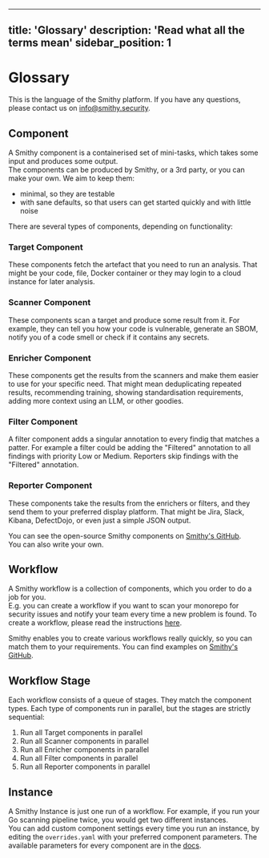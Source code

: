 ***

title: 'Glossary'
description: 'Read what all the terms mean'
sidebar\_position: 1
--------------------

# Glossary

This is the language of the Smithy platform. If you have any questions, please contact us
on <a href="mailto:info@smithy.security">info@smithy.security</a>.

## Component

A Smithy component is a containerised set of mini-tasks, which takes some input and produces some output.\
The components can be produced by Smithy, or a 3rd party, or you can make your own. We aim to keep them:

* minimal, so they are testable
* with sane defaults, so that users can get started quickly and with little noise

There are several types of components, depending on functionality:

### Target Component

These components fetch the artefact that you need to run an analysis. That might be your code, file, Docker container or they may login to a cloud instance for later analysis.

### Scanner Component

These components scan a target and produce some result from it. For example, they can tell you how your code is
vulnerable, generate an SBOM, notify you of a code smell or check if it contains any secrets.

### Enricher Component

These components get the results from the scanners and make them easier to use for your specific need.
That might mean deduplicating repeated results, recommending training, showing standardisation requirements, adding more
context using an LLM, or other goodies.

### Filter Component

A filter component adds a singular annotation to every findig that matches a patter.
For example a filter could be adding the "Filtered" annotation to all findings with priority Low or Medium.
Reporters skip findings with the "Filtered" annotation.

### Reporter Component

These components take the results from the enrichers or filters, and they send them to your preferred
display platform. That might be Jira, Slack, Kibana, DefectDojo, or even just a simple JSON output.

You can see the open-source Smithy components
on [Smithy's GitHub](https://github.com/smithy-security/smithy/tree/main/components).\
You can also write your own.

## Workflow

A Smithy workflow is a collection of components, which you order to do a job for you.\
E.g. you can create a workflow if you want to scan your monorepo for security issues and notify your team every time a
new problem is found. To create a workflow, please read the instructions [here](/docs/oss/writing-workflows.md).

Smithy enables you to create various workflows really quickly, so you can match them to your requirements.
You can find examples
on [Smithy's GitHub](https://github.com/smithy-security/smithy/tree/main/examples/pipelines).

## Workflow Stage

Each workflow consists of a queue of stages. They match the component types. Each type of components run in parallel,
but the stages are strictly sequential:

1. Run all Target components in parallel
2. Run all Scanner components in parallel
3. Run all Enricher components in parallel
4. Run all Filter components in parallel
5. Run all Reporter components in parallel

## Instance

A Smithy Instance is just one run of a workflow. For example, if you run your Go scanning pipeline twice, you
would get two different instances.\
You can add custom component settings every time you run an instance, by editing the `overrides.yaml` with
your preferred component parameters. The available parameters for every component are in
the [docs](/docs/category/components).

